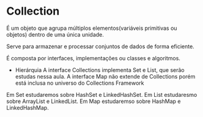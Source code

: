 # Collection
É um objeto que agrupa múltiplos elementos(variáveis primitivas ou objetos) dentro de uma única unidade.

Serve para armazenar e processar conjuntos de dados de forma eficiente.

É composta por interfaces, implementações ou classes e algoritmos.

- Hierárquia
A interface Collections implementa Set e List, que serão estudas nessa aula. 
A interface Map não extende de Collections porém está inclusa no universo do Collections Framework

Em Set estudaremos sobre HashSet e LinkedHashSet.
Em List estudaresmo sobre ArrayList e LinkedList.
Em Map estudaremso sobre HashMap e LinkedHashMap.
